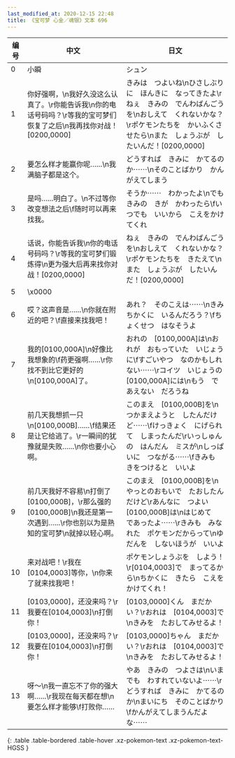 ```yaml
---
last_modified_at: 2020-12-15 22:48
title: 《宝可梦 心金／魂银》文本 696
---
```

| 编号 | 中文 | 日文 |
| ---- | ---- | ---- |
| 0 | 小瞬 | シュン |
| 1 | 你好强啊，\n我好久没这么认真了。\r你能告诉我\n你的电话号码吗？\r等我的宝可梦们恢复了之后\n我再找你对战！[0200,0000] | きみは　つよいね\nひさしぶりに　ほんきに　なってきたよ\rねぇ　きみの　でんわばんごうを\nおしえて　くれないかな？\rポケモンたちを　かいふくさせたら\nまた　しょうぶが　したいんだ！[0200,0000] |
| 2 | 要怎么样才能赢你呢……\n我满脑子都是这个。 | どうすれば　きみに　かてるのか⋯⋯\nそのことばかり　かんがえてしまう |
| 3 | 是吗……明白了。\n不过等你改变想法之后\f随时可以再来找我。 | そうか⋯⋯　わかったよ\nでも　きみの　きが　かわったら\fいつでも　いいから　こえをかけてくれ |
| 4 | 话说，你能告诉我\n你的电话号码吗？\r等我的宝可梦们锻炼得\n更为强大后再来找你对战！[0200,0000] | ねぇ　きみの　でんわばんごうを\nおしえて　くれないかな？\rポケモンたちを　きたえて\nまた　しょうぶが　したいんだ！[0200,0000] |
| 5 | \x0000 |  |
| 6 | 哎？这声音是……\n你就在附近的吧？\f直接来找我吧！ | あれ？　そのこえは⋯⋯\nきみ　ちかくに　いるんだろう？\fちょくせつ　はなそうよ |
| 7 | 我的[0100,000A]\n好像比我想象的\f药更强啊……\r你找不到比它更好的\n[0100,000A]了。 | おれの　[0100,000A]は\nおれが　おもっていた　いじょうに\fすごいやつ　なのかもしれない⋯⋯\rコイツ　いじょうの　[0100,000A]には\nもう　であえない　だろうね |
| 8 | 前几天我想抓一只\n[0100,000B]……\f结果还是让它给逃了。\r一瞬间的犹豫就是失败……\n你也要小心啊。 | このまえ　[0100,000B]を\nつかまえようと　したんだけど⋯⋯\fけっきょく　にげられて　しまったんだ\rいっしゅんの　はんだん　ミスが\nしっぱいに　つながる⋯⋯\fきみも　きをつけると　いいよ |
| 9 | 前几天我好不容易\n打倒了[0100,000B]，\r那么强的[0100,000B]\n我还是第一次遇到……\r你也别以为是熟知的宝可梦\n就掉以轻心啊。 | このまえ　[0100,000B]を\nやっとのおもいで　たおしたんだけど\rあんなに　つよい　[0100,000B]は\nはじめて　であったよ⋯⋯\rきみも　みなれた　ポケモンだからって\nゆだんを　しないほうが　いいよ |
| 10 | 来对战吧！\r我在[0104,0003]等你，\n你来了就来找我吧！ | ポケモンしょうぶを　しよう！\r[0104,0003]で　まってるから\nちかくに　きたら　こえを　かけてくれ！ |
| 11 | [0103,0000]，还没来吗？\r我要在[0104,0003]\n打倒你！ | [0103,0000]くん　まだかい？\rおれは　[0104,0003]で\nきみを　たおしてみせるよ！ |
| 12 | [0103,0000]，还没来吗？\r我要在[0104,0003]\n打倒你！ | [0103,0000]ちゃん　まだかい？\rおれは　[0104,0003]で\nきみを　たおしてみせるよ！ |
| 13 | 呀～\n我一直忘不了你的强大啊……\r我现在每天都在想\n要怎么样才能够\f打败你…… | やあ　きみの　つよさは\nいまでも　わすれていないよ⋯⋯\rどうすれば　きみに　かてるのか\nまいにち　そのことばかり\fかんがえてしまうんだよな⋯⋯ |
{: .table .table-bordered .table-hover .xz-pokemon-text .xz-pokemon-text-HGSS }